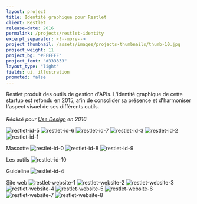 ```yaml
---
layout: project
title: Identité graphique pour Restlet
client: Restlet
release-date: 2016
permalink: /projects/restlet-identity
excerpt_separator: <!--more-->
project_thumbnail: /assets/images/projects-thumbnails/thumb-10.jpg
project_weight: 11
project_bg: "#FFFFFF"
project_font: "#333333"
layout_type: "light"
fields: ui, illustration
promoted: false
---
```

Restlet produit des outils de gestion d'APIs. L'identité graphique de cette startup est refondu en 2015, afin de consolider sa présence et d'harmoniser l'aspect visuel de ses différents outils.
<br/><br/>
*Réalisé pour [Use Design](http://www.use-design.com) en 2016*

![restlet-id-5](/assets/images/projects/restlet-id/restlet-id-5.jpg)
![restlet-id-6](/assets/images/projects/restlet-id/restlet-id-6.jpg)
![restlet-id-7](/assets/images/projects/restlet-id/restlet-id-7.jpg)
![restlet-id-3](/assets/images/projects/restlet-id/restlet-id-3.jpg)
![restlet-id-2](/assets/images/projects/restlet-id/restlet-id-2.jpg)
![restlet-id-1](/assets/images/projects/restlet-id/restlet-id-1.jpg)

Mascotte
![restlet-id-0](/assets/images/projects/restlet-id/restlet-id-0.jpg)
![restlet-id-8](/assets/images/projects/restlet-id/restlet-id-8.jpg)
![restlet-id-9](/assets/images/projects/restlet-id/restlet-id-9.jpg)

Les outils
![restlet-id-10](/assets/images/projects/restlet-id/restlet-id-10.jpg)

Guideline
![restlet-id-4](/assets/images/projects/restlet-id/restlet-id-4.jpg)

Site web
![restlet-website-1](/assets/images/projects/restlet-id/restlet-website-1.jpg)
![restlet-website-2](/assets/images/projects/restlet-id/restlet-website-2.jpg)
![restlet-website-3](/assets/images/projects/restlet-id/restlet-website-3.jpg)
![restlet-website-4](/assets/images/projects/restlet-id/restlet-website-4.jpg)
![restlet-website-5](/assets/images/projects/restlet-id/restlet-website-5.jpg)
![restlet-website-6](/assets/images/projects/restlet-id/restlet-website-6.jpg)
![restlet-website-7](/assets/images/projects/restlet-id/restlet-website-7.jpg)
![restlet-website-8](/assets/images/projects/restlet-id/restlet-website-8.jpg)
